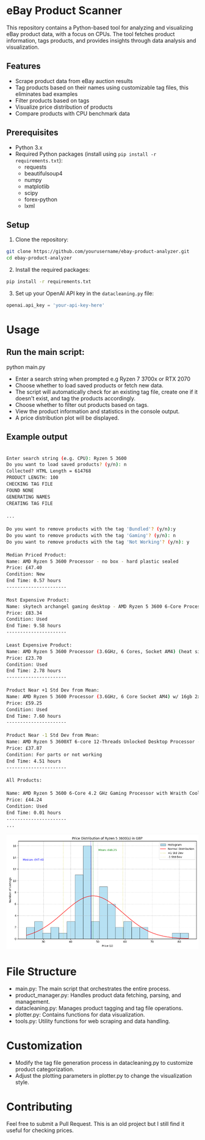 # eBay Product Scanner

This repository contains a Python-based tool for analyzing and visualizing eBay product data, with a focus on CPUs. The tool fetches product information, tags products, and provides insights through data analysis and visualization.

## Features

- Scrape product data from eBay auction results
- Tag products based on their names using customizable tag files, this eliminates bad examples
- Filter products based on tags
- Visualize price distribution of products
- Compare products with CPU benchmark data

## Prerequisites

- Python 3.x
- Required Python packages (install using `pip install -r requirements.txt`):
  - requests
  - beautifulsoup4
  - numpy
  - matplotlib
  - scipy
  - forex-python
  - lxml

## Setup

1. Clone the repository:

```bash
git clone https://github.com/yourusername/ebay-product-analyzer.git
cd ebay-product-analyzer
```

2. Install the required packages: 

```bash
pip install -r requirements.txt
```

3. Set up your OpenAI API key in the `datacleaning.py` file:
```python
openai.api_key = 'your-api-key-here'
```
# Usage 

## Run the main script:
python main.py

- Enter a search string when prompted e.g Ryzen 7 3700x or RTX 2070
- Choose whether to load saved products or fetch new data.
- The script will automatically check for an existing tag file, create one if it doesn't exist, and tag the products accordingly.
- Choose whether to filter out products based on tags.
- View the product information and statistics in the console output.
- A price distribution plot will be displayed.

## Example output

```bash

Enter search string (e.g. CPU): Ryzen 5 3600 
Do you want to load saved products? (y/n): n
Collected? HTML Length = 614768
PRODUCT LENGTH: 100
CHECKING TAG FILE
FOUND NONE
GENERATING NAMES
CREATING TAG FILE

...

Do you want to remove products with the tag 'Bundled'? (y/n):y
Do you want to remove products with the tag 'Gaming'? (y/n): n
Do you want to remove products with the tag 'Not Working'? (y/n): y

Median Priced Product:
Name: AMD Ryzen 5 3600 Processor - no box - hard plastic sealed
Price: £47.40
Condition: New
End Time: 0.57 hours
----------------------

Most Expensive Product:
Name: skytech archangel gaming desktop - AMD Ryzen 5 3600 6-Core ProcessorGHz, GTX1650
Price: £83.34
Condition: Used
End Time: 9.58 hours
----------------------

Least Expensive Product:
Name: AMD Ryzen 5 3600 Processor (3.6GHz, 6 Cores, Socket AM4) (heat sink Only)
Price: £23.70
Condition: Used
End Time: 2.78 hours
----------------------

Product Near +1 Std Dev from Mean:
Name: AMD Ryzen 5 3600 Processor (3.6GHz, 6 Core Socket AM4) w/ 16gb 2x8 DDR4-3200
Price: £59.25
Condition: Used
End Time: 7.60 hours
----------------------

Product Near -1 Std Dev from Mean:
Name: AMD Ryzen 5 3600XT 6-core 12-Threads Unlocked Desktop Processor - READ
Price: £37.87
Condition: For parts or not working
End Time: 4.51 hours
----------------------

All Products:

Name: AMD Ryzen 5 3600 6-Core 4.2 GHz Gaming Processor with Wraith Cooler Used
Price: £44.24
Condition: Used
End Time: 0.01 hours
----------------------
...
```

![Alt text](example.png)

# File Structure

- main.py: The main script that orchestrates the entire process.
- product_manager.py: Handles product data fetching, parsing, and management.
- datacleaning.py: Manages product tagging and tag file operations.
- plotter.py: Contains functions for data visualization.
- tools.py: Utility functions for web scraping and data handling.

# Customization

- Modify the tag file generation process in datacleaning.py to customize product categorization.
- Adjust the plotting parameters in plotter.py to change the visualization style.

# Contributing
Feel free to submit a Pull Request. This is an old project but I still find it useful for checking prices. 
